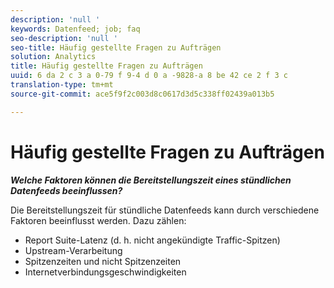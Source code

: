 ```yaml
---
description: 'null '
keywords: Datenfeed; job; faq
seo-description: 'null '
seo-title: Häufig gestellte Fragen zu Aufträgen
solution: Analytics
title: Häufig gestellte Fragen zu Aufträgen
uuid: 6 da 2 c 3 a 0-79 f 9-4 d 0 a -9828-a 8 be 42 ce 2 f 3 c
translation-type: tm+mt
source-git-commit: ace5f9f2c003d8c0617d3d5c338ff02439a013b5

---
```



# Häufig gestellte Fragen zu Aufträgen

***Welche Faktoren können die Bereitstellungszeit eines stündlichen Datenfeeds beeinflussen?***

Die Bereitstellungszeit für stündliche Datenfeeds kann durch verschiedene Faktoren beeinflusst werden. Dazu zählen:

* Report Suite-Latenz (d. h. nicht angekündigte Traffic-Spitzen)
* Upstream-Verarbeitung
* Spitzenzeiten und nicht Spitzenzeiten
* Internetverbindungsgeschwindigkeiten